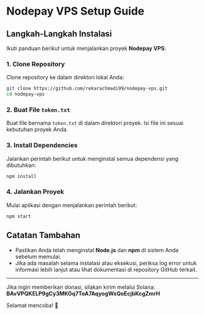 # Nodepay VPS Setup Guide

## Langkah-Langkah Instalasi

Ikuti panduan berikut untuk menjalankan proyek **Nodepay VPS**:

### 1. Clone Repository

Clone repository ke dalam direktori lokal Anda:

```bash
git clone https://github.com/rekarachmadi99/nodepay-vps.git
cd nodepay-vps
```

### 2. Buat File `token.txt`

Buat file bernama `token.txt` di dalam direktori proyek. Isi file ini sesuai kebutuhan proyek Anda.

### 3. Install Dependencies

Jalankan perintah berikut untuk menginstal semua dependensi yang dibutuhkan:

```bash
npm install
```

### 4. Jalankan Proyek

Mulai aplikasi dengan menjalankan perintah berikut:

```bash
npm start
```

## Catatan Tambahan

- Pastikan Anda telah menginstal **Node.js** dan **npm** di sistem Anda sebelum memulai.
- Jika ada masalah selama instalasi atau eksekusi, periksa log error untuk informasi lebih lanjut atau lihat dokumentasi di repository GitHub terkait.

---

Jika ingin memberikan donasi, silakan kirim melalui Solana: **BAvVPQKELP9gCy3MKGq7ToA7AqyogWsQoEcjbKcgZmrH**

Selamat mencoba! 🚀
